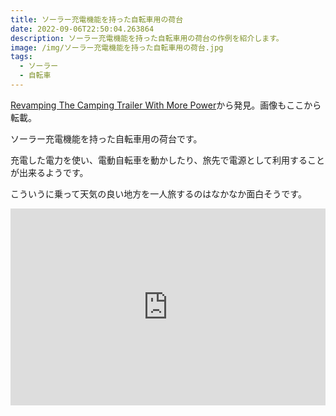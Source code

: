 ```yaml
---
title: ソーラー充電機能を持った自転車用の荷台
date: 2022-09-06T22:50:04.263864
description: ソーラー充電機能を持った自転車用の荷台の作例を紹介します。
image: /img/ソーラー充電機能を持った自転車用の荷台.jpg
tags:
  - ソーラー
  - 自転車
---
```

[Revamping The Camping Trailer With More Power](https://hackaday.com/2022/08/16/revamping-the-camping-trailer-with-more-power/)から発見。画像もここから転載。

ソーラー充電機能を持った自転車用の荷台です。

充電した電力を使い、電動自転車を動かしたり、旅先で電源として利用することが出来るようです。

こういうに乗って天気の良い地方を一人旅するのはなかなか面白そうです。



<iframe width="100%" height="315" src="https://www.youtube.com/embed/6SL7l2tN3fw" title="YouTube video player" frameborder="0" allow="accelerometer; autoplay; clipboard-write; encrypted-media; gyroscope; picture-in-picture" allowfullscreen></iframe>

